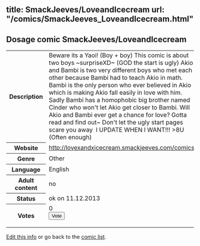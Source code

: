 title: SmackJeeves/LoveandIcecream
url: "/comics/SmackJeeves_LoveandIcecream.html"
---
Dosage comic SmackJeeves/LoveandIcecream
-----------------------------------------

<p id="msg"></p>
<script type="text/javascript">
if (window.location.search === '?edit_info_mail=sent_ok') {
  var elem = document.getElementById("msg");
  elem.innerHTML = 'Edited information sucessfully sent for review, which is usually done daily. Thanks!';
  elem.className = 'ok';
}
</script>
<table class="comicinfo">
<tr>
<th>Description</th><td>Beware its a Yaoi! (Boy + boy) This comic is about two boys ~surpriseXD~ (GOD the start is ugly) Akio and Bambi is two very different boys who met each other because Bambi had to teach Akio in math. Bambi is the only person who ever believed in Akio which is making Akio fall easily in love with him. Sadly Bambi has a homophobic big brother named Cinder who won't let Akio get closer to Bambi. Will Akio and Bambi ever get a chance for love? Gotta read and find out~ Don't let the ugly start pages scare you away  I UPDATE WHEN I WANT!!! &gt;8U (Often enough)</td>
</tr>
<tr>
<th>Website</th><td><a href="http://lovexandxicecream.smackjeeves.com/comics/">http://lovexandxicecream.smackjeeves.com/comics/</a></td>
</tr>
<tr>
<th>Genre</th><td>Other</td>
</tr>
<tr>
<th>Language</th><td>English</td>
</tr>
<tr>
<th>Adult content</th><td>no</td>
</tr>
<tr>
<th>Status</th><td>ok on 11.12.2013</td>
</tr>
<tr>
<th>Votes</th><td>0
<form action="http://gaecounter.appspot.com/count/" method="POST">
<input name="name" type="hidden" value="SmackJeeves_LoveandIcecream"/>
<input name="uid" type="hidden" id="voteuid" value=""/>
<input type="submit" value="Vote"/>
</form>
</td>
</tr>
</table>
<script type="text/javascript">
var ua = navigator.userAgent;
document.getElementById("voteuid").value = ua.replace(/[^a-zA-Z0-9\._:]/g , "_");;
</script>

[Edit this info](SmackJeeves_LoveandIcecream_edit.html) or go back to the [comic list](../comic-index.html).
